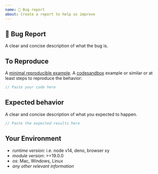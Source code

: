 ```yaml
---
name: 🐛 Bug report
about: Create a report to help us improve
---
```


<!--
Before you submit an issue we recommend you visit [docs](https://docs.locize.com/) or [i18next docs](https://www.i18next.com/) or [react-i18next docs](https://react.i18next.com/) or [StackOverflow](https://stackoverflow.com/) or similar and ask any questions you have or mention any problems you've had getting started with locize or i18next.

**Please read this entire template before posting any issue. If you ignore these instructions and post an issue here that does not follow the instructions, your issue might be closed, locked.**
-->

## 🐛 Bug Report

A clear and concise description of what the bug is.

## To Reproduce

A [minimal reproducible example](https://stackoverflow.com/help/minimal-reproducible-example).
A [codesandbox](https://codesandbox.io/examples/package/i18next) example or similar
or at least steps to reproduce the behavior:

```js
// Paste your code here
```

## Expected behavior

A clear and concise description of what you expected to happen.

```js
// Paste the expected results here
```

## Your Environment

- *runtime version*: i.e. node v14, deno, browser xy
- *module version*: >=19.0.0
- *os*: Mac, Windows, Linux
- *any other relevant information*